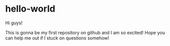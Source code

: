 # hello-world
Hi guys!

This is gonna be my first repository on github and I am so excited!
Hope you can help me out if I stuck on questions somehow! 


